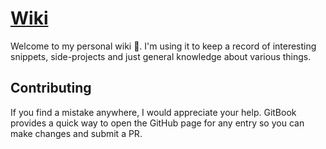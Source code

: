 # [Wiki](https://aerobless.gitbook.io/wiki/)

Welcome to my personal wiki 👋. I'm using it to keep a record of interesting snippets, side-projects and just general knowledge about various things.

## Contributing

If you find a mistake anywhere, I would appreciate your help. GitBook provides a quick way to open the GitHub page for any entry so you can make changes and submit a PR.
